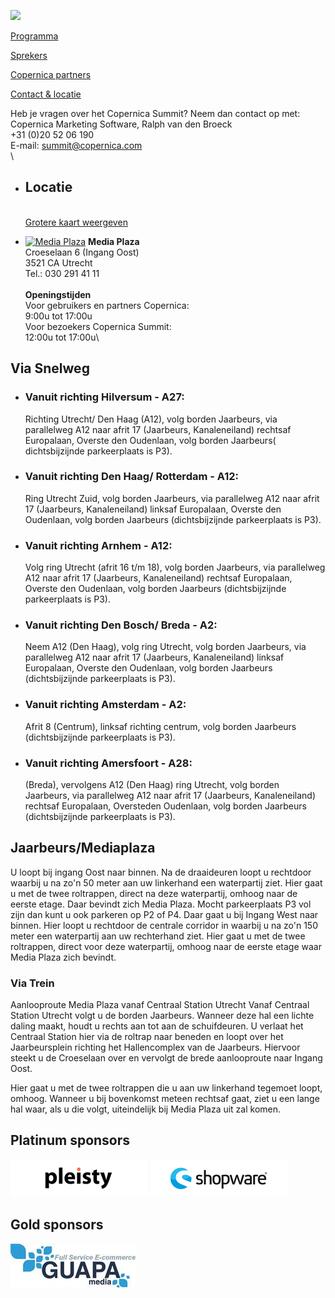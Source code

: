 [![](EventsNL/headersummit2015.jpg)](./copernica-summit.md)

[Programma](https://www.copernica.com/nl/copernica-summit/programma-copernica-summit "Copernica Summit programma")

[Sprekers](https://www.copernica.com/nl/copernica-summit/sprekers-copernica-summit "Copernica Summit sprekers")

[Copernica
partners](https://www.copernica.com/nl/copernica-summit/copernica-partners "Copernica partners")

[Contact &
locatie](https://www.copernica.com/nl/copernica-summit/contact-locatie "Copernica Summit contact & locatie")

Heb je vragen over het Copernica Summit? Neem dan contact op met:\
Copernica Marketing Software, Ralph van den Broeck\
 +31 (0)20 52 06 190\
 E-mail: [summit@copernica.com](mailto:summit@copernica.com)\
\

-   Locatie
    -------

    \
    [Grotere kaart
    weergeven](http://maps.google.nl/maps?f=q&source=embed&hl=nl&geocode=&q=Media+Plaza,+Croeselaan+6,+Utrecht&aq=0&oq=Media+Plaza,+Croeselaan+6,+Utrecht&sll=52.084886,5.102806&sspn=0.044251,0.077162&ie=UTF8&hq=Media+Plaza,+Croeselaan+6,+Utrecht&ll=52.084965,5.102806&spn=0.013713,0.032015&t=m "Grotere kaart weergeven")

-   [![Media
    Plaza](../images/logo-MP.gif)](http://www.mediaplaza.nl "Media Plaza")
    **Media Plaza**\
     Croeselaan 6 (Ingang Oost)\
     3521 CA Utrecht\
     Tel.: 030 291 41 11\
    \
    **Openingstijden**\
     Voor gebruikers en partners Copernica:\
    9:00u tot 17:00u\
     Voor bezoekers Copernica Summit:\
    12:00u tot 17:00u\

Via Snelweg
-----------

-   ### Vanuit richting Hilversum - A27:

    Richting Utrecht/ Den Haag (A12), volg borden Jaarbeurs, via
    parallelweg A12 naar afrit 17 (Jaarbeurs, Kanaleneiland) rechtsaf
    Europalaan, Overste den Oudenlaan, volg borden Jaarbeurs(
    dichtsbijzijnde parkeerplaats is P3).

-   ### Vanuit richting Den Haag/ Rotterdam - A12:

    Ring Utrecht Zuid, volg borden Jaarbeurs, via parallelweg A12 naar
    afrit 17 (Jaarbeurs, Kanaleneiland) linksaf Europalaan, Overste den
    Oudenlaan, volg borden Jaarbeurs (dichtsbijzijnde parkeerplaats is
    P3).

-   ### Vanuit richting Arnhem - A12:

    Volg ring Utrecht (afrit 16 t/m 18), volg borden Jaarbeurs, via
    parallelweg A12 naar afrit 17 (Jaarbeurs, Kanaleneiland) rechtsaf
    Europalaan, Overste den Oudenlaan, volg borden Jaarbeurs
    (dichtsbijzijnde parkeerplaats is P3).

-   ### Vanuit richting Den Bosch/ Breda - A2:

    Neem A12 (Den Haag), volg ring Utrecht, volg borden Jaarbeurs, via
    parallelweg A12 naar afrit 17 (Jaarbeurs, Kanaleneiland) linksaf
    Europalaan, Overste den Oudenlaan, volg borden Jaarbeurs
    (dichtsbijzijnde parkeerplaats is P3).

-   ### Vanuit richting Amsterdam - A2:

    Afrit 8 (Centrum), linksaf richting centrum, volg borden Jaarbeurs
    (dichtsbijzijnde parkeerplaats is P3).

-   ### Vanuit richting Amersfoort - A28:

    (Breda), vervolgens A12 (Den Haag) ring Utrecht, volg borden
    Jaarbeurs, via parallelweg A12 naar afrit 17 (Jaarbeurs,
    Kanaleneiland) rechtsaf Europalaan, Oversteden Oudenlaan, volg
    borden Jaarbeurs (dichtsbijzijnde parkeerplaats is P3).

Jaarbeurs/Mediaplaza
--------------------

U loopt bij ingang Oost naar binnen. Na de draaideuren loopt u rechtdoor
waarbij u na zo'n 50 meter aan uw linkerhand een waterpartij ziet. Hier
gaat u met de twee roltrappen, direct na deze waterpartij, omhoog naar
de eerste etage. Daar bevindt zich Media Plaza. Mocht parkeerplaats P3
vol zijn dan kunt u ook parkeren op P2 of P4. Daar gaat u bij Ingang
West naar binnen. Hier loopt u rechtdoor de centrale corridor in waarbij
u na zo'n 150 meter een waterpartij aan uw rechterhand ziet. Hier gaat u
met de twee roltrappen, direct voor deze waterpartij, omhoog naar de
eerste etage waar Media Plaza zich bevindt.

### Via Trein

Aanlooproute Media Plaza vanaf Centraal Station Utrecht Vanaf Centraal
Station Utrecht volgt u de borden Jaarbeurs. Wanneer deze hal een lichte
daling maakt, houdt u rechts aan tot aan de schuifdeuren. U verlaat het
Centraal Station hier via de roltrap naar beneden en loopt over het
Jaarbeursplein richting het Hallencomplex van de Jaarbeurs. Hiervoor
steekt u de Croeselaan over en vervolgt de brede aanlooproute naar
Ingang Oost.

Hier gaat u met de twee roltrappen die u aan uw linkerhand tegemoet
loopt, omhoog. Wanneer u bij bovenkomst meteen rechtsaf gaat, ziet u een
lange hal waar, als u die volgt, uiteindelijk bij Media Plaza uit zal
komen.

  Platinum sponsors
  -----------------------------------------------------------------------------------------------------------------------------------------------------------------------------------------------------------------------------------------------------------------------------------------------------------------------------------------------
  [![Pleisty](../images/copernica-summit-partner-pleisty.png)](https://www.pleisty.com/?utm_source=copernica&utm_medium=sponsorlogo&utm_campaign=summit2015 "Pleisty") [![Shopware](../images/copernica-summit-partner-shopware.png)](http://www.shopware.com?utm_source=copernica&utm_medium=sponsorlogo&utm_campaign=summit2015 "Shopware")

  Gold sponsors
  -----------------------------------------------------------------------------------------------------------------------------------------------------------
  [![Guapa Media](../images/guapamedia.jpg)](https://www.guapamedia.nl/?utm_source=copernica&utm_medium=sponsorlogo&utm_campaign=summit2015 "Guapa Media")



